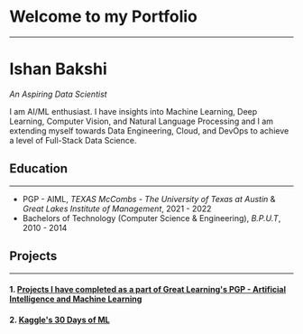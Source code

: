 # Welcome to my Portfolio
---

# Ishan Bakshi
*An Aspiring Data Scientist*

I am AI/ML enthusiast. I have insights into Machine Learning, Deep Learning, Computer Vision, and Natural Language Processing and I am extending myself towards Data Engineering, Cloud, and DevOps to achieve a level of Full-Stack Data Science.

## Education
---
* PGP - AIML, *TEXAS McCombs - The University of Texas at Austin* & *Great Lakes Institute of Management*, 2021 - 2022
* Bachelors of Technology (Computer Science & Engineering), *B.P.U.T*, 2010 - 2014

## Projects 
---
#### 1. [Projects I have completed as a part of Great Learning's PGP - Artificial Intelligence and Machine Learning](https://github.com/ishanbakshi91/GreatLearning-PGP-AIML)

#### 2. [Kaggle's 30 Days of ML](https://github.com/ishanbakshi91/Kaggle-30-Days-of-Machine-Learning)
